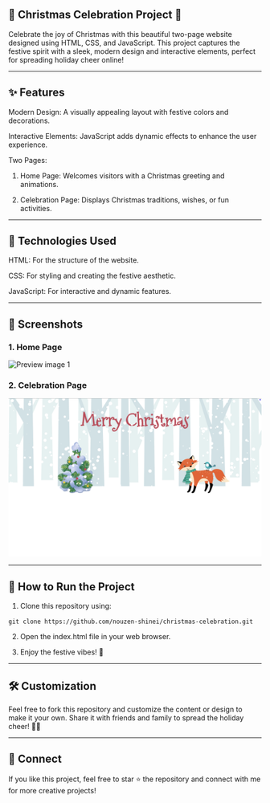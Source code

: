 ## 🎄 Christmas Celebration Project 🎅
 
Celebrate the joy of Christmas with this beautiful two-page website designed using HTML, CSS, and JavaScript. This project captures the festive spirit with a sleek, modern design and interactive elements, perfect for spreading holiday cheer online!


---

## ✨ Features

Modern Design: A visually appealing layout with festive colors and decorations.

Interactive Elements: JavaScript adds dynamic effects to enhance the user experience.

Two Pages:

1. Home Page: Welcomes visitors with a Christmas greeting and animations.


2. Celebration Page: Displays Christmas traditions, wishes, or fun activities.





---

## 🌟 Technologies Used

HTML: For the structure of the website.

CSS: For styling and creating the festive aesthetic.

JavaScript: For interactive and dynamic features.



---

## 📸 Screenshots

### 1. Home Page
![Preview image 1](/screenshot1.png)


### 2. Celebration Page

![Preview image 2](/screenshot2.png)



---

## 🚀 How to Run the Project

1. Clone this repository using:
```
git clone https://github.com/nouzen-shinei/christmas-celebration.git
```

2. Open the index.html file in your web browser.


3. Enjoy the festive vibes! 🎉




---

## 🛠️ Customization

Feel free to fork this repository and customize the content or design to make it your own. Share it with friends and family to spread the holiday cheer! 🎄🎁


---

## 🎉 Connect

If you like this project, feel free to star ⭐ the repository and connect with me for more creative projects!
